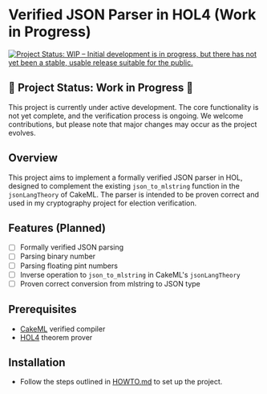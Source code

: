# Verified JSON Parser in HOL4 (Work in Progress)

[![Project Status: WIP – Initial development is in progress, but there has not yet been a stable, usable release suitable for the public.](https://www.repostatus.org/badges/latest/wip.svg)](https://www.repostatus.org/#wip)

## 🚧 Project Status: Work in Progress 🚧

This project is currently under active development. The core functionality is not yet complete, and the verification process is ongoing. We welcome contributions, but please note that major changes may occur as the project evolves.

## Overview

This project aims to implement a formally verified JSON parser in HOL, designed to complement the existing `json_to_mlstring` function in the `jsonLangTheory` of CakeML. The parser is intended to be proven correct and used in my cryptography project for election verification.

## Features (Planned)

- [ ] Formally verified JSON parsing
- [ ] Parsing binary number
- [ ] Parsing floating pint numbers
- [ ] Inverse operation to `json_to_mlstring` in CakeML's `jsonLangTheory`
- [ ] Proven correct conversion from mlstring to JSON type

## Prerequisites

- [CakeML](https://cakeml.org/) verified compiler
- [HOL4](https://hol-theorem-prover.org/) theorem prover

## Installation

- Follow the steps outlined in [HOWTO.md](HOWTO.md) to set up the project.
